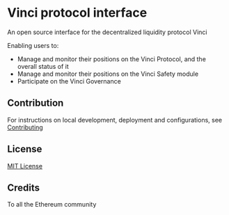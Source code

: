 # Vinci protocol interface

An open source interface for the decentralized liquidity protocol Vinci

Enabling users to:

- Manage and monitor their positions on the Vinci Protocol, and the overall status of it
- Manage and monitor their positions on the Vinci Safety module
- Participate on the Vinci Governance

## Contribution

For instructions on local development, deployment and configurations, see [Contributing](./CONTRIBUTING.md)

## License

[MIT License](./LICENSE.md)

## Credits

To all the Ethereum community
